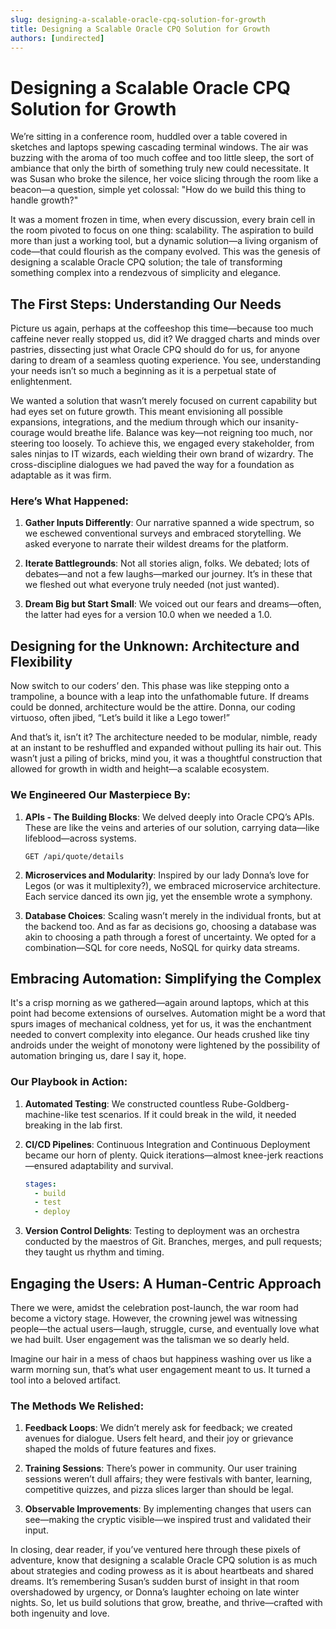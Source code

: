 ```yaml
---
slug: designing-a-scalable-oracle-cpq-solution-for-growth
title: Designing a Scalable Oracle CPQ Solution for Growth
authors: [undirected]
---
```



# Designing a Scalable Oracle CPQ Solution for Growth

We’re sitting in a conference room, huddled over a table covered in sketches and laptops spewing cascading terminal windows. The air was buzzing with the aroma of too much coffee and too little sleep, the sort of ambiance that only the birth of something truly new could necessitate. It was Susan who broke the silence, her voice slicing through the room like a beacon—a question, simple yet colossal: "How do we build this thing to handle growth?"

It was a moment frozen in time, when every discussion, every brain cell in the room pivoted to focus on one thing: scalability. The aspiration to build more than just a working tool, but a dynamic solution—a living organism of code—that could flourish as the company evolved. This was the genesis of designing a scalable Oracle CPQ solution; the tale of transforming something complex into a rendezvous of simplicity and elegance.

## The First Steps: Understanding Our Needs

Picture us again, perhaps at the coffeeshop this time—because too much caffeine never really stopped us, did it? We dragged charts and minds over pastries, dissecting just what Oracle CPQ should do for us, for anyone daring to dream of a seamless quoting experience. You see, understanding your needs isn’t so much a beginning as it is a perpetual state of enlightenment. 

We wanted a solution that wasn’t merely focused on current capability but had eyes set on future growth. This meant envisioning all possible expansions, integrations, and the medium through which our insanity-courage would breathe life. Balance was key—not reigning too much, nor steering too loosely. To achieve this, we engaged every stakeholder, from sales ninjas to IT wizards, each wielding their own brand of wizardry. The cross-discipline dialogues we had paved the way for a foundation as adaptable as it was firm.

### Here’s What Happened:

1. **Gather Inputs Differently**: Our narrative spanned a wide spectrum, so we eschewed conventional surveys and embraced storytelling. We asked everyone to narrate their wildest dreams for the platform.
  
2. **Iterate Battlegrounds**: Not all stories align, folks. We debated; lots of debates—and not a few laughs—marked our journey. It’s in these that we fleshed out what everyone truly needed (not just wanted).
   
3. **Dream Big but Start Small**: We voiced out our fears and dreams—often, the latter had eyes for a version 10.0 when we needed a 1.0.

## Designing for the Unknown: Architecture and Flexibility

Now switch to our coders’ den. This phase was like stepping onto a trampoline, a bounce with a leap into the unfathomable future. If dreams could be donned, architecture would be the attire. Donna, our coding virtuoso, often jibed, “Let’s build it like a Lego tower!”

And that’s it, isn’t it? The architecture needed to be modular, nimble, ready at an instant to be reshuffled and expanded without pulling its hair out. This wasn’t just a piling of bricks, mind you, it was a thoughtful construction that allowed for growth in width and height—a scalable ecosystem.

### We Engineered Our Masterpiece By:

1. **APIs - The Building Blocks**: We delved deeply into Oracle CPQ’s APIs. These are like the veins and arteries of our solution, carrying data—like lifeblood—across systems. 

    ```shell
    GET /api/quote/details
    ```

2. **Microservices and Modularity**: Inspired by our lady Donna’s love for Legos (or was it multiplexity?), we embraced microservice architecture. Each service danced its own jig, yet the ensemble wrote a symphony.
  
3. **Database Choices**: Scaling wasn’t merely in the individual fronts, but at the backend too. And as far as decisions go, choosing a database was akin to choosing a path through a forest of uncertainty. We opted for a combination—SQL for core needs, NoSQL for quirky data streams.

## Embracing Automation: Simplifying the Complex

It's a crisp morning as we gathered—again around laptops, which at this point had become extensions of ourselves. Automation might be a word that spurs images of mechanical coldness, yet for us, it was the enchantment needed to convert complexity into elegance. Our heads crushed like tiny androids under the weight of monotony were lightened by the possibility of automation bringing us, dare I say it, hope.

### Our Playbook in Action:

1. **Automated Testing**: We constructed countless Rube-Goldberg-machine-like test scenarios. If it could break in the wild, it needed breaking in the lab first.

2. **CI/CD Pipelines**: Continuous Integration and Continuous Deployment became our horn of plenty. Quick iterations—almost knee-jerk reactions—ensured adaptability and survival.

    ```yaml
    stages:
      - build
      - test
      - deploy
    ```

3. **Version Control Delights**: Testing to deployment was an orchestra conducted by the maestros of Git. Branches, merges, and pull requests; they taught us rhythm and timing.

## Engaging the Users: A Human-Centric Approach

There we were, amidst the celebration post-launch, the war room had become a victory stage. However, the crowning jewel was witnessing people—the actual users—laugh, struggle, curse, and eventually love what we had built. User engagement was the talisman we so dearly held.

Imagine our hair in a mess of chaos but happiness washing over us like a warm morning sun, that’s what user engagement meant to us. It turned a tool into a beloved artifact.

### The Methods We Relished:

1. **Feedback Loops**: We didn’t merely ask for feedback; we created avenues for dialogue. Users felt heard, and their joy or grievance shaped the molds of future features and fixes.
  
2. **Training Sessions**: There’s power in community. Our user training sessions weren’t dull affairs; they were festivals with banter, learning, competitive quizzes, and pizza slices larger than should be legal. 

3. **Observable Improvements**: By implementing changes that users can see—making the cryptic visible—we inspired trust and validated their input.

In closing, dear reader, if you’ve ventured here through these pixels of adventure, know that designing a scalable Oracle CPQ solution is as much about strategies and coding prowess as it is about heartbeats and shared dreams. It’s remembering Susan’s sudden burst of insight in that room overshadowed by urgency, or Donna’s laughter echoing on late winter nights. So, let us build solutions that grow, breathe, and thrive—crafted with both ingenuity and love.
